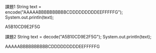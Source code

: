 課題1
String text = encode("AAAAABBBBBBBBBBCDDDDDDDDDEEFFFFFG");  
System.out.println(text);  

A5B10CD9E2F5G

課題2
String text = decode("A5B10CD9E2F5G");
System.out.println(text);

AAAAABBBBBBBBBBCDDDDDDDDDEEFFFFFG